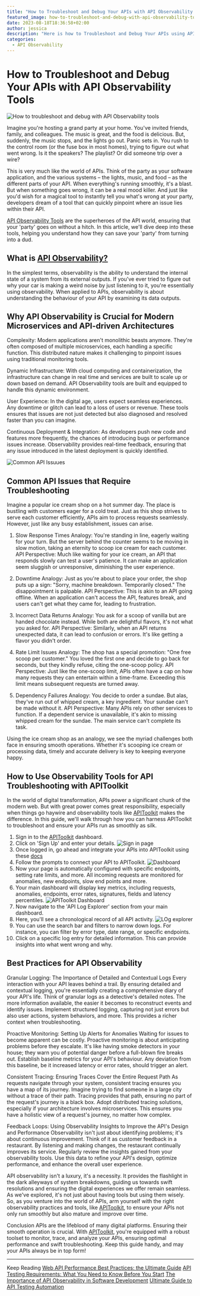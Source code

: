```yaml
---
title: "How to Troubleshoot and Debug Your APIs with API Observability Tools"
featured_image: how-to-troubleshoot-and-debug-with-api-observability-tools.png
date: 2023-08-18T18:36:58+02:00
author: jessica
description: "Here is how to Troubleshoot and Debug Your APIs using APIToolkit"
categories:
  - API Observability
---
```


# How to Troubleshoot and Debug Your APIs with API Observability Tools

![How to troubleshoot and debug with API Observability tools](how-to-troubleshoot-and-debug-with-api-observability-tools.png)

Imagine you're hosting a grand party at your home. You've invited friends, family, and colleagues. The music is great, and the food is delicious. But, suddenly, the music stops, and the lights go out. Panic sets in. You rush to the control room (or the fuse box in most homes), trying to figure out what went wrong. Is it the speakers? The playlist? Or did someone trip over a wire?

This is very much like the world of APIs. Think of the party as your software application, and the various systems – the lights, music, and food – as the different parts of your API. When everything's running smoothly, it's a blast. But when something goes wrong, it can be a real mood killer. And just like you'd wish for a magical tool to instantly tell you what's wrong at your party, developers dream of a tool that can quickly pinpoint where an issue lies within their API.

[API Observability Tools](https://apitoolkit.io/blog/api-observability-software-development-/) are the superheroes of the API world, ensuring that your 'party' goes on without a hitch. In this article, we'll dive deep into these tools, helping you understand how they can save your 'party' from turning into a dud.

## What is [API Observability?](https://apitoolkit.io/blog/api-observability-software-development-/)

In the simplest terms, observability is the ability to understand the internal state of a system from its external outputs. If you've ever tried to figure out why your car is making a weird noise by just listening to it, you're essentially using observability. When applied to APIs, observability is about understanding the behaviour of your API by examining its data outputs.

## Why API Observability is Crucial for Modern Microservices and API-driven Architectures

Complexity: Modern applications aren't monolithic beasts anymore. They're often composed of multiple microservices, each handling a specific function. This distributed nature makes it challenging to pinpoint issues using traditional monitoring tools.

Dynamic Infrastructure: With cloud computing and containerization, the infrastructure can change in real time and services are built to scale up or down based on demand. API Observability tools are built and equipped to handle this dynamic environment.

User Experience: In the digital age, users expect seamless experiences. Any downtime or glitch can lead to a loss of users or revenue. These tools ensures that issues are not just detected but also diagnosed and resolved faster than you can imagine.

Continuous Deployment & Integration: As developers push new code and features more frequently, the chances of introducing bugs or performance issues increase. Observability provides real-time feedback, ensuring that any issue introduced in the latest deployment is quickly identified.

![Common API Issuues](common-api-issues.png)

## Common API Issues that Require Troubleshooting

Imagine a popular ice cream shop on a hot summer day. The place is bustling with customers eager for a cold treat. Just as this shop strives to serve each customer efficiently, APIs aim to process requests seamlessly. However, just like any busy establishment, issues can arise.

1. Slow Response Times
   Analogy: You're standing in line, eagerly waiting for your turn. But the server behind the counter seems to be moving in slow motion, taking an eternity to scoop ice cream for each customer.
   API Perspective: Much like waiting for your ice cream, an API that responds slowly can test a user's patience. It can make an application seem sluggish or unresponsive, diminishing the user experience.

2. Downtime
   Analogy: Just as you're about to place your order, the shop puts up a sign: "Sorry, machine breakdown. Temporarily closed." The disappointment is palpable.
   API Perspective: This is akin to an API going offline. When an application can't access the API, features break, and users can't get what they came for, leading to frustration.

3. Incorrect Data Returns
   Analogy: You ask for a scoop of vanilla but are handed chocolate instead. While both are delightful flavors, it's not what you asked for.
   API Perspective: Similarly, when an API returns unexpected data, it can lead to confusion or errors. It's like getting a flavor you didn't order.

4. Rate Limit Issues
   Analogy: The shop has a special promotion: "One free scoop per customer." You loved the first one and decide to go back for seconds, but they kindly refuse, citing the one-scoop policy.
   API Perspective: Just like the one-scoop limit, APIs often have a cap on how many requests they can entertain within a time-frame. Exceeding this limit means subsequent requests are turned away.

5. Dependency Failures
   Analogy: You decide to order a sundae. But alas, they've run out of whipped cream, a key ingredient. Your sundae can't be made without it.
   API Perspective: Many APIs rely on other services to function. If a dependent service is unavailable, it's akin to missing whipped cream for the sundae. The main service can't complete its task.

Using the ice cream shop as an analogy, we see the myriad challenges both face in ensuring smooth operations. Whether it's scooping ice cream or processing data, timely and accurate delivery is key to keeping everyone happy.

## How to Use Observability Tools for API Troubleshooting with APIToolkit

In the world of digital transformation, APIs power a significant chunk of the modern web. But with great power comes great responsibility, especially when things go haywire and observability tools like [APIToolkit](https://apitoolkit.io/) makes the difference. In this guide, we'll walk through how you can harness APIToolkit to troubleshoot and ensure your APIs run as smoothly as silk.

1. Sign in to the [APIToolkit](https://app.apitoolkit.io/) dashboard.
2. Click on 'Sign Up' and enter your details.
   ![Sign in page](signin-page.png)
3. Once logged in, go ahead and integrate your APIs into APIToolkit using these [docs](https://apitoolkit.io/docs/get-started/quickstarts/)
4. Follow the prompts to connect your API to APIToolkit.
   ![Dashboard](dashboard.png)
5. Now your page is automatically configured with specific endpoints, setting rate limits, and more. All incoming requests are monitored for anomalies, new endpoints, slow end points and more.
6. Your main dashboard will display key metrics, including requests, anomalies, endpoints, error rates, signatures, fields and latency percentiles.
   ![APIToolkit Dashboard](apitoolkit-dashboard.png)
7. Now navigate to the 'API Log Explorer' section from your main dashboard.
8. Here, you'll see a chronological record of all API activity.
   ![LOg explorer](api-log-explorer.jpeg)
9. You can use the search bar and filters to narrow down logs. For instance, you can filter by error type, date range, or specific endpoints.
10. Click on a specific log entry for detailed information. This can provide insights into what went wrong and why.

## Best Practices for API Observability

Granular Logging: The Importance of Detailed and Contextual Logs
Every interaction with your API leaves behind a trail. By ensuring detailed and contextual logging, you're essentially creating a comprehensive diary of your API's life. Think of granular logs as a detective's detailed notes. The more information available, the easier it becomes to reconstruct events and identify issues. Implement structured logging, capturing not just errors but also user actions, system behaviors, and more. This provides a richer context when troubleshooting.

Proactive Monitoring: Setting Up Alerts for Anomalies
Waiting for issues to become apparent can be costly. Proactive monitoring is about anticipating problems before they escalate. It's like having smoke detectors in your house; they warn you of potential danger before a full-blown fire breaks out. Establish baseline metrics for your API's behaviour. Any deviation from this baseline, be it increased latency or error rates, should trigger an alert.

Consistent Tracing: Ensuring Traces Cover the Entire Request Path
As requests navigate through your system, consistent tracing ensures you have a map of its journey. Imagine trying to find someone in a large city without a trace of their path. Tracing provides that path, ensuring no part of the request's journey is a black box. Adopt distributed tracing solutions, especially if your architecture involves microservices. This ensures you have a holistic view of a request's journey, no matter how complex.

Feedback Loops: Using Observability Insights to Improve the API's Design and Performance
Observability isn't just about identifying problems; it's about continuous improvement. Think of it as customer feedback in a restaurant. By listening and making changes, the restaurant continually improves its service. Regularly review the insights gained from your observability tools. Use this data to refine your API's design, optimize performance, and enhance the overall user experience.

API observability isn't a luxury, it's a necessity. It provides the flashlight in the dark alleyways of system breakdowns, guiding us towards swift resolutions and ensuring the digital experiences we offer remain seamless. As we've explored, it's not just about having tools but using them wisely. So, as you venture into the world of APIs, arm yourself with the right observability practices and tools, like [APIToolkit](https://apitoolkit.io/), to ensure your APIs not only run smoothly but also mature and improve over time.

Conclusion
APIs are the lifeblood of many digital platforms. Ensuring their smooth operation is crucial. With [APIToolkit](https://apitoolkit.io/), you're equipped with a robust toolset to monitor, trace, and analyze your APIs, ensuring optimal performance and swift troubleshooting. Keep this guide handy, and may your APIs always be in top form!

---

Keep Reading
[Web API Performance Best Practices: the Ultimate Guide](https://apitoolkit.io/blog/web-api-performance/)
[API Testing Requirements: What You Need to Know Before You Start](https://apitoolkit.io/blog/api-testing-requirements/)
[The Importance of API Observability in Software Development](https://apitoolkit.io/blog/api-observability-software-development-/)
[Ultimate Guide to API Testing Automation](https://apitoolkit.io/blog/api-testing-automation/)
